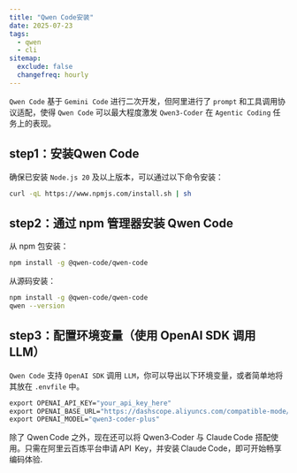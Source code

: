 ```yaml
---
title: "Qwen Code安装"
date: 2025-07-23
tags:
  - qwen
  - cli
sitemap:
  exclude: false
  changefreq: hourly
---
```


`Qwen Code` 基于 `Gemini Code` 进行二次开发，但阿里进行了 `prompt` 和工具调用协议适配，使得 `Qwen Code` 可以最大程度激发 `Qwen3-Coder` 在 `Agentic Coding` 任务上的表现。

## step1：安装Qwen Code

确保已安装 `Node.js 20` 及以上版本，可以通过以下命令安装：

```sh
curl -qL https://www.npmjs.com/install.sh | sh

```

## step2：通过 npm 管理器安装 Qwen Code

从 npm 包安装：

```sh
npm install -g @qwen-code/qwen-code
```

从源码安装：

```sh
npm install -g @qwen-code/qwen-code
qwen --version
```

## step3：配置环境变量（使用 OpenAI SDK 调用 LLM）

`Qwen Code` 支持 `OpenAI SDK` 调用 `LLM`，你可以导出以下环境变量，或者简单地将其放在 `.envfile` 中。

```sh
export OPENAI_API_KEY="your_api_key_here"
export OPENAI_BASE_URL="https://dashscope.aliyuncs.com/compatible-mode/v1"
export OPENAI_MODEL="qwen3-coder-plus"
```

除了 Qwen Code 之外，现在还可以将 Qwen3‑Coder 与 Claude Code 搭配使用。只需在阿里云百炼平台申请 API  Key，并安装 Claude Code，即可开始畅享编码体验.


